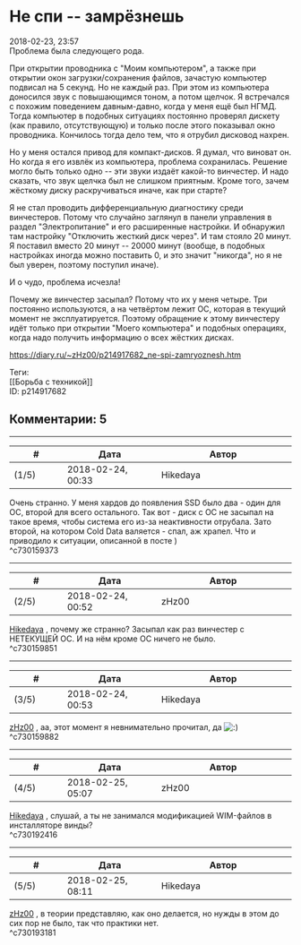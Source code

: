 Не спи -- замрёзнешь
====================

  
2018-02-23, 23:57  
 Проблема была следующего рода.   
   
 При открытии проводника с "Моим компьютером", а также при открытии окон загрузки/сохранения файлов, зачастую компьютер подвисал на 5 секунд. Но не каждый раз. При этом из компьютера доносился звук с повышающимся тоном, а потом щелчок. Я встречался с похожим поведением давным-давно, когда у меня ещё был НГМД. Тогда компьютер в подобных ситуациях постоянно проверял дискету (как правило, отсутствующую) и только после этого показывал окно проводника. Кончилось тогда дело тем, что я отрубил дисковод нахрен.   
   
 Но у меня остался привод для компакт-дисков. Я думал, что виноват он. Но когда я его извлёк из компьютера, проблема сохранилась. Решение могло быть только одно -- эти звуки издаёт какой-то винчестер. И надо сказать, что звук щелчка был не слишком приятным. Кроме того, зачем жёсткому диску раскручиваться иначе, как при старте?   
   
 Я не стал проводить дифференциальную диагностику среди винчестеров. Потому что случайно заглянул в панели управления в раздел "Электропитание" и его расширенные настройки. И обнаружил там настройку "Отключить жесткий диск через". И там стояло 20 минут. Я поставил вместо 20 минут -- 20000 минут (вообще, в подобных настройках иногда можно поставить 0, и это значит "никогда", но я не был уверен, поэтому поступил иначе).   
   
 И о чудо, проблема исчезла!   
   
 Почему же винчестер засыпал? Потому что их у меня четыре. Три постоянно используются, а на четвёртом лежит ОС, которая в текущий момент не эксплуатируется. Поэтому обращение к этому винчестеру идёт только при открытии "Моего компьютера" и подобных операциях, когда надо получить информацию о всех жёстких дисках.   
  
<https://diary.ru/~zHz00/p214917682_ne-spi-zamryoznesh.htm>  
  
Теги:  
[[Борьба с техникой]]  
ID: p214917682  


Комментарии: 5
--------------

  


---



|         #         |              Дата              |                     Автор                     |           ID           |
| --- | --- | --- | --- |
| (1/5) | 2018-02-24, 00:33 | Hikedaya | c730159373 |

  
 Очень странно. У меня хардов до появления SSD было два - один для ОС, второй для всего остального. Так вот - диск с ОС не засыпал на такое время, чтобы система его из-за неактивности отрубала. Зато второй, на котором Cold Data валяется - спал, аж храпел. Что и приводило к ситуации, описанной в посте )   
 ^c730159373

---



|         #         |              Дата              |                     Автор                     |           ID           |
| --- | --- | --- | --- |
| (2/5) | 2018-02-24, 00:52 | zHz00 | c730159851 |

  
  [Hikedaya](http://hikedaya.diary.ru "Записная книжка")  , почему же странно? Засыпал как раз винчестер с НЕТЕКУЩЕЙ ОС. И на нём кроме ОС ничего не было.   
 ^c730159851

---



|         #         |              Дата              |                     Автор                     |           ID           |
| --- | --- | --- | --- |
| (3/5) | 2018-02-24, 00:53 | Hikedaya | c730159882 |

  
  [zHz00](https://zHz00.diary.ru "Untitled")  , аа, этот момент я невнимательно прочитал, да ![:)](http://static.diary.ru/picture/3.gif)   
 ^c730159882

---



|         #         |              Дата              |                     Автор                     |           ID           |
| --- | --- | --- | --- |
| (4/5) | 2018-02-25, 05:07 | zHz00 | c730192416 |

  
  [Hikedaya](http://hikedaya.diary.ru "Записная книжка")  , слушай, а ты не занимался модификацией WIM-файлов в инсталляторе винды?   
 ^c730192416

---



|         #         |              Дата              |                     Автор                     |           ID           |
| --- | --- | --- | --- |
| (5/5) | 2018-02-25, 08:11 | Hikedaya | c730193181 |

  
  [zHz00](https://zHz00.diary.ru "Untitled")  , в теории представляю, как оно делается, но нужды в этом до сих пор не было, так что практики нет.   
 ^c730193181